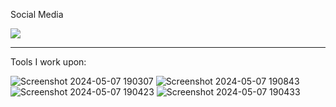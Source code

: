 Social Media


<a href="https://www.facebook.com/josiahhhh8/" rel="nofollow"><img src="![Untitled design](https://github.com/josiahgallenero/README/assets/137091516/2efbd2c9-a69a-4d6a-b4de-9bbcdba5f359)
" data-canonical-src="https://img.shields.io/badge/carlcastanas-1877F2?style=for-the-badge&amp;logo=facebook&amp;logoColor=white" style="max-width: 100%;"></a>



---------------------------------------------------------------------------------------------------------------------------------------------------------------------------------------------


Tools I work upon:


![Screenshot 2024-05-07 190307](https://github.com/josiahgallenero/README/assets/137091516/12501481-0ab0-4e52-9660-bb47ae5784cb)
![Screenshot 2024-05-07 190843](https://github.com/josiahgallenero/README/assets/137091516/27078418-6d7a-4416-96e5-0b09c0273c1e)
![Screenshot 2024-05-07 190423](https://github.com/josiahgallenero/README/assets/137091516/3a698223-731a-413e-b60c-84f3c04cddc5)
![Screenshot 2024-05-07 190433](https://github.com/josiahgallenero/README/assets/137091516/fa129894-11dd-4a7f-9df5-ae36aed9b0cf)
